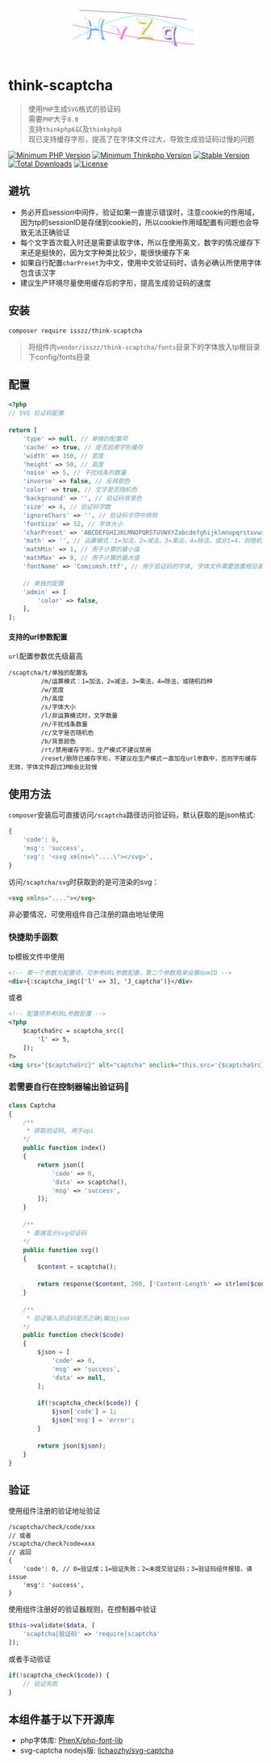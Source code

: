 <div align=center><img src="demo.png" /></div>

# think-scaptcha
> 使用`PHP`生成`SVG`格式的验证码  
> 需要`PHP`大于`8.0`  
> 支持`thinkphp6`以及`thinkphp8`  
> 现已支持缓存字形，提高了在字体文件过大，导致生成验证码过慢的问题

<p>
    <a href="https://packagist.org/packages/isszz/think-scaptcha"><img src="https://img.shields.io/badge/php->=8.0-8892BF.svg" alt="Minimum PHP Version"></a>
    <a href="https://packagist.org/packages/isszz/think-scaptcha"><img src="https://img.shields.io/badge/thinkphp->=6.x-8892BF.svg" alt="Minimum Thinkphp Version"></a>
    <a href="https://packagist.org/packages/isszz/think-scaptcha"><img src="https://poser.pugx.org/isszz/think-scaptcha/v/stable" alt="Stable Version"></a>
    <a href="https://packagist.org/packages/isszz/think-scaptcha"><img src="https://poser.pugx.org/isszz/think-scaptcha/downloads" alt="Total Downloads"></a>
    <a href="https://packagist.org/packages/isszz/think-scaptcha"><img src="https://poser.pugx.org/isszz/think-scaptcha/license" alt="License"></a>
</p>


## 避坑
- 务必开启session中间件，验证如果一直提示错误时，注意cookie的作用域，因为tp的sessionID是存储到cookie的，所以cookie作用域配置有问题也会导致无法正确验证
- 每个文字首次载入时还是需要读取字体，所以在使用英文，数字的情况缓存下来还是挺快的，因为文字种类比较少，能很快缓存下来  
- 如果自行配置`charPreset`为中文，使用中文验证码时，请务必确认所使用字体包含该汉字  
- 建议生产环境尽量使用缓存后的字形，提高生成验证码的速度

## 安装

```shell
composer require isszz/think-scaptcha
```

> 将组件内`vendor/isszz/think-scaptcha/fonts`目录下的字体放入tp根目录下config/fonts目录

## 配置

```php
<?php
// SVG 验证码配置

return [
    'type' => null, // 单独的配置项
    'cache' => true, // 是否启用字形缓存
    'width' => 150, // 宽度
    'height' => 50, // 高度
    'noise' => 5, // 干扰线条的数量
    'inverse' => false, // 反转颜色
    'color' => true, // 文字是否随机色
    'background' => '', // 验证码背景色
    'size' => 4, // 验证码字数
    'ignoreChars' => '', // 验证码字符中排除
    'fontSize' => 52, // 字体大小
    'charPreset' => 'ABCDEFGHIJKLMNOPQRSTUVWXYZabcdefghijklmnopqrstuvwxyz0123456789', // 预设随机字符
    'math' => '', // 运算模式：1=加法，2=减法，3=乘法，4=除法，或非1=4，则随机四种
    'mathMin' => 1, // 用于计算的最小值
    'mathMax' => 9, // 用于计算的最大值
    'fontName' => 'Comismsh.ttf', // 用于验证码的字体, 字体文件需要放置根目录config/fonts/目录下面

    // 单独的配置
    'admin' => [
        'color' => false,
    ],
];
```
#### 支持的url参数配置

`url`配置参数优先级最高

```shell
/scaptcha/t/单独的配置名
         /m/运算模式：1=加法，2=减法，3=乘法，4=除法，或随机四种
         /w/宽度
         /h/高度
         /s/字体大小
         /l/非运算模式时，文字数量
         /n/干扰线条数量
         /c/文字是否随机色
         /b/背景颜色
         /rt/禁用缓存字形，生产模式不建议禁用
         /reset/删除已缓存字形，不建议在生产模式一直加在url参数中，否则字形缓存无效，字体文件超过3MB会比较慢
```

## 使用方法


`composer`安装后可直接访问`/scaptcha`路径访问验证码，默认获取的是json格式:
```php
{
    'code': 0,
    'msg': 'success',
    'svg': '<svg xmlns=\"....\"></svg>',
}

```

访问`/scaptcha/svg`时获取到的是可渲染的svg：
```html
<svg xmlns="...."></svg>
```

非必要情况，可使用组件自己注册的路由地址使用


### 快捷助手函数

tp模板文件中使用

```html
<!-- 第一个参数为配置项，可参考URL参数配置，第二个参数用来设置domID -->
<div>{:scaptcha_img(['l' => 3], 'J_captcha')}</div>

```
或者

```html
<!-- 配置项参考URL参数配置 -->
<?php
    $captchaSrc = scaptcha_src([
        'l' => 5,
    ]);
?>
<img src="{$captchaSrc}" alt="captcha" onclick="this.src='{$captchaSrc}?'+Math.random();">

```

### 若需要自行在控制器输出验证码🌰

```php
class Captcha
{
    /**
     * 获取验证码, 用于api
    */
    public function index()
    {
        return json([
            'code' => 0,
            'data' => scaptcha(),
            'msg' => 'success',
        ]);
    }

    /**
     * 直接显示svg验证码
    */
    public function svg()
    {   
        $content = scaptcha();
        
        return response($content, 200, ['Content-Length' => strlen($content)])->contentType('image/svg+xml');
    }

    /**
     * 验证输入验证码是否正确|输出json
    */
    public function check($code)
    {
        $json = [
            'code' => 0,
            'msg' => 'success',
            'data' => null,
        ];

        if(!scaptcha_check($code)) {
            $json['code'] = 1;
            $json['msg'] = 'error';
        }

        return json($json);
    }
}

```

## 验证
使用组件注册的验证地址验证
```shell
/scaptcha/check/code/xxx
// 或者
/scaptcha/check?code=xxx
// 返回
{
    'code': 0, // 0=验证成；1=验证失败；2=未提交验证码；3=验证码组件报错，请issue
    'msg': 'success',
}
```

使用组件注册好的验证器规则，在控制器中验证

```php
$this->validate($data, [
    'scaptcha|验证码' => 'require|scaptcha'
]);
```
或者手动验证
```php
if(!scaptcha_check($code)) {
    // 验证失败
}
```

## 本组件基于以下开源库

- php字体库: [PhenX/php-font-lib](https://github.com/PhenX/php-font-lib)
- svg-captcha nodejs版: [lichaozhy/svg-captcha](https://github.com/lichaozhy/svg-captcha)
